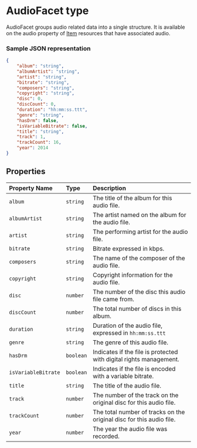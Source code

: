 ﻿# AudioFacet type
AudioFacet groups audio related data into a single structure.
It is available on the audio property of [Item][item-resource] resources that
have associated audio.

### Sample JSON representation

<!-- { "blockType": "resource", "@odata.type": "oneDrive.audio" } -->
```json
{
	"album": "string",
	"albumArtist": "string",
	"artist": "string",
	"bitrate": "string",
	"composers": "string",
	"copyright": "string",
	"disc": 0,
	"discCount": 0,
	"duration": "hh:mm:ss.ttt",
	"genre": "string",
	"hasDrm": false,
	"isVariableBitrate": false,
	"title": "string",
	"track": 1,
	"trackCount": 16,
	"year": 2014
}
```

## Properties

| Property Name       | Type      | Description                                                          |
|:--------------------|:----------|:---------------------------------------------------------------------|
| `album`             | `string`  | The title of the album for this audio file.                          |
| `albumArtist`       | `string`  | The artist named on the album for the audio file.                    |
| `artist`            | `string`  | The performing artist for the audio file.                            |
| `bitrate`           | `string`  | Bitrate expressed in kbps.                                           |
| `composers`         | `string`  | The name of the composer of the audio file.                          |
| `copyright`         | `string`  | Copyright information for the audio file.                            |
| `disc`              | `number`  | The number of the disc this audio file came from.                    |
| `discCount`         | `number`  | The total number of discs in this album.                             |
| `duration`          | `string`  | Duration of the audio file, expressed in `hh:mm:ss.ttt`              |
| `genre`             | `string`  | The genre of this audio file.                                        |
| `hasDrm`            | `boolean` | Indicates if the file is protected with digital rights management.   |
| `isVariableBitrate` | `boolean` | Indicates if the file is encoded with a variable bitrate.            |
| `title`             | `string`  | The title of the audio file.                                         |
| `track`             | `number`  | The number of the track on the original disc for this audio file.    |
| `trackCount`        | `number`  | The total number of tracks on the original disc for this audio file. |
| `year`              | `number`  | The year the audio file was recorded.                                |

[item-resource]: ../resources/item.md
